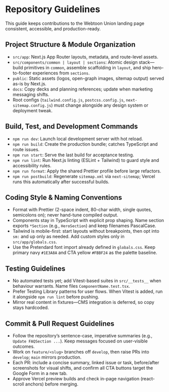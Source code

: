 # Repository Guidelines

This guide keeps contributions to the Webtoon Union landing page consistent, accessible, and production-ready.

## Project Structure & Module Organization
- `src/app`: Next.js App Router layouts, metadata, and route-level assets.
- `src/components/common | layout | sections`: Atomic design stack—build primitives in `common`, assemble scaffolding in `layout`, and ship hero-to-footer experiences from `sections`.
- `public`: Static assets (logos, open-graph images, sitemap output) served as-is by Next.js.
- `docs`: Copy decks and planning references; update when marketing messaging shifts.
- Root configs (`tailwind.config.js`, `postcss.config.js`, `next-sitemap.config.js`) must change alongside any design system or deployment tweak.

## Build, Test, and Development Commands
- `npm run dev`: Launch local development server with hot reload.
- `npm run build`: Create the production bundle; catches TypeScript and route issues.
- `npm run start`: Serve the last build for acceptance testing.
- `npm run lint`: Run Next.js linting (ESLint + Tailwind) to guard style and accessibility rules.
- `npm run format`: Apply the shared Prettier profile before large refactors.
- `npm run postbuild`: Regenerate `sitemap.xml` via `next-sitemap`; Vercel runs this automatically after successful builds.

## Coding Style & Naming Conventions
- Format with Prettier (2-space indent, 80-char width, single quotes, semicolons on); never hand-tune compiled output.
- Components stay in TypeScript with explicit prop shaping. Name section exports `*Section` (e.g., `HeroSection`) and keep filenames PascalCase.
- Tailwind is mobile-first: start layouts without breakpoints, then opt into `sm:` and up only as needed. Add custom styles only in `src/app/globals.css`.
- Use the Pretendard font import already defined in `globals.css`. Keep primary navy `#1E3A8A` and CTA yellow `#FBBF24` as the palette baseline.

## Testing Guidelines
- No automated tests yet; add Vitest-based suites in `src/__tests__` when behaviour warrants. Name files `ComponentName.test.tsx`.
- Prefer Testing Library patterns for user flows. When Vitest is added, run it alongside `npm run lint` before pushing.
- Mirror real content in fixtures—CMS integration is deferred, so copy stays hardcoded.

## Commit & Pull Request Guidelines
- Follow the repository’s sentence-case, imperative summaries (e.g., `Update FAQSection ...`). Keep messages focused on user-visible outcomes.
- Work on `feature/<slug>` branches off `develop`, then raise PRs into `develop`; `main` mirrors production.
- Each PR: include a concise summary, linked issue or task, before/after screenshots for visual shifts, and confirm all CTA buttons target the Google Form in a new tab.
- Approve Vercel preview builds and check in-page navigation (react-scroll anchors) before merging.
